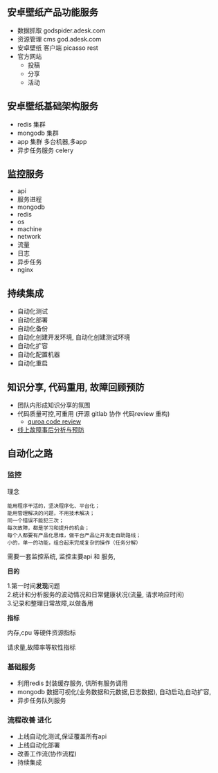 ## 安卓壁纸产品功能服务

- 数据抓取 godspider.adesk.com
- 资源管理 cms god.adesk.com
- 安卓壁纸 客户端 picasso rest  
- 官方网站
    - 投稿
    - 分享
    - 活动


## 安卓壁纸基础架构服务

- redis 集群
- mongodb 集群
- app 集群 多台机器,多app
- 异步任务服务 celery

## 监控服务

- api
- 服务进程
- mongodb
- redis
- os
- machine
- network
- 流量
- 日志
- 异步任务
- nginx

## 持续集成

- 自动化测试
- 自动化部署
- 自动化备份
- 自动化创建开发环境, 自动化创建测试环境
- 自动化扩容
- 自动化配置机器
- 自动化重启


## 知识分享, 代码重用, 故障回顾预防

- 团队内形成知识分享的氛围
- 代码质量可控,可重用  (开源  gitlab 协作 代码review 重构)
    - [quroa code review](http://note.youdao.com/share/?id=13347fad56ddb0a0481cac28651c411c&type=note)
- [线上故障事后分析与预防](http://note.youdao.com/share/web/file.html?id=13347fad56ddb0a0481cac28651c411c&type=note)

## 自动化之路

### 监控

理念

    能用程序干活的，坚决程序化、平台化；
    能用管理解决的问题，不用技术解决；
    同一个错误不能犯三次；
    每次故障，都是学习和提升的机会；
    每个人都要有产品化思维，做平台产品让开发走自助路线；
    小的，单一的功能，组合起来完成复杂的操作（任务分解）


需要一套监控系统, 监控主要api 和 服务,

**目的**

1.第一时间**发现**问题  
2.统计和分析服务的波动情况和日常健康状况(流量, 请求响应时间)  
3.记录和整理日常故障,以做备用  

**指标**

内存,cpu 等硬件资源指标

请求量,故障率等软性指标

### 基础服务

- 利用redis 封装缓存服务, 供所有服务调用
- mongodb 数据可视化(业务数据和元数据,日志数据), 自动启动,自动扩容,
- 异步任务队列服务


### 流程改善 进化

- 上线自动化测试,保证覆盖所有api
- 上线自动化部署
- 改善工作流(协作流程)
- 持续集成
